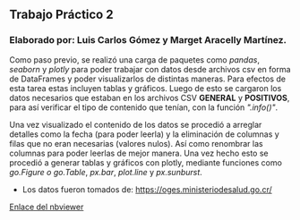 ## Trabajo Práctico 2
### Elaborado por: Luis Carlos Gómez y Marget Aracelly Martínez.

Como paso previo, se realizó una carga de paquetes como *pandas*, *seaborn* y *plotly* para poder trabajar con datos desde archivos csv en forma de DataFrames y poder visualizarlos de distintas maneras. Para efectos de esta tarea estas incluyen tablas y gráficos. Luego de esto se cargaron los datos necesarios que estaban en los archivos CSV **GENERAL** y **POSITIVOS**, para así verificar el tipo de contenido que tenían, con la función *".info()"*. 

Una vez visualizado el contenido de los datos se procedió a arreglar detalles como la fecha (para poder leerla) y la eliminación de columnas y filas que no eran necesarias (valores nulos). Así como renombrar las columnas para poder leerlas de mejor manera. Una vez hecho esto se procedió a generar tablas y gráficos con plotly, mediante funciones como *go.Figure o go.Table*, *px.bar*, *plot.line* y *px.sunburst*. 

- Los datos fueron tomados de: <https://oges.ministeriodesalud.go.cr/>

[Enlace del nbviewer](https://nbviewer.org/github/margetmartinez/Datos_covid19/blob/main/Practica2.ipynb)
